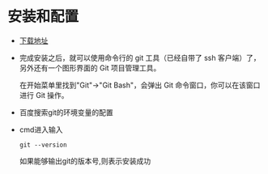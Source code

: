 # 安装和配置

* [下载地址](https://gitforwindows.org/)

* 完成安装之后，就可以使用命令行的 git 工具（已经自带了 ssh 客户端）了，另外还有一个图形界面的 Git 项目管理工具。

  在开始菜单里找到"Git"->"Git Bash"，会弹出 Git 命令窗口，你可以在该窗口进行 Git 操作。

* 百度搜索git的环境变量的配置

* cmd进入输入

  ~~~
  git --version
  ~~~

  如果能够输出git的版本号,则表示安装成功